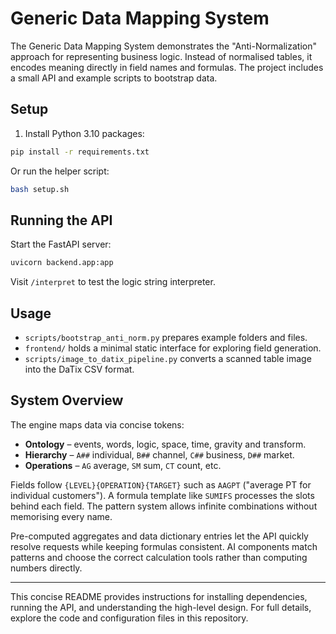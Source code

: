 # Generic Data Mapping System

The Generic Data Mapping System demonstrates the "Anti-Normalization" approach for representing business logic. Instead of normalised tables, it encodes meaning directly in field names and formulas. The project includes a small API and example scripts to bootstrap data.

## Setup

1. Install Python 3.10 packages:

```bash
pip install -r requirements.txt
```

Or run the helper script:

```bash
bash setup.sh
```

## Running the API

Start the FastAPI server:

```bash
uvicorn backend.app:app
```

Visit `/interpret` to test the logic string interpreter.

## Usage

- `scripts/bootstrap_anti_norm.py` prepares example folders and files.
- `frontend/` holds a minimal static interface for exploring field generation.
- `scripts/image_to_datix_pipeline.py` converts a scanned table image into the
  DaTix CSV format.

## System Overview

The engine maps data via concise tokens:

- **Ontology** – events, words, logic, space, time, gravity and transform.
- **Hierarchy** – `A##` individual, `B##` channel, `C##` business, `D##` market.
- **Operations** – `AG` average, `SM` sum, `CT` count, etc.

Fields follow `{LEVEL}{OPERATION}{TARGET}` such as `AAGPT` ("average PT for individual customers"). A formula template like `SUMIFS` processes the slots behind each field. The pattern system allows infinite combinations without memorising every name.

Pre-computed aggregates and data dictionary entries let the API quickly resolve requests while keeping formulas consistent. AI components match patterns and choose the correct calculation tools rather than computing numbers directly.

---

This concise README provides instructions for installing dependencies, running the API, and understanding the high-level design. For full details, explore the code and configuration files in this repository.
